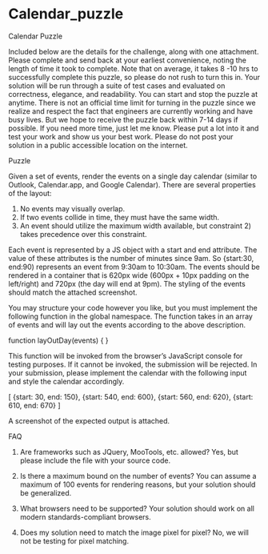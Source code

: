 Calendar_puzzle
========================

Calendar Puzzle


Included below are the details for the challenge, along with one attachment.  Please complete and send back at your earliest convenience, noting the length of time it took to complete.  Note that on average, it takes 8 -10 hrs to successfully complete this puzzle, so please do not rush to turn this in.  Your solution will be run through a suite of test cases and evaluated on correctness, elegance, and readability.  You can start and stop the puzzle at anytime.  There is not an official time limit for turning in the puzzle since we realize and respect the fact that engineers are currently working and have busy lives.  But we hope to receive the puzzle back within 7-14 days if possible.  If you need more time, just let me know.  Please put a lot into it and test your work and show us your best work. Please do not post your solution in a public accessible location on the internet.
  
Puzzle
 
Given a set of events, render the events on a single day calendar (similar to Outlook, Calendar.app, and Google Calendar). There are several properties of the layout:
 
1) No events may visually overlap.
2) If two events collide in time, they must have the same width.
3) An event should utilize the maximum width available, but constraint 2) takes precedence over this constraint.
 
Each event is represented by a JS object with a start and end attribute. The value of these attributes is the number of minutes since 9am. So {start:30, end:90) represents an event from 9:30am to 10:30am. The events should be rendered in a container that is 620px wide (600px + 10px padding on the left/right) and 720px (the day will end at 9pm). The styling of the events should match the attached screenshot.
 
You may structure your code however you like, but you must implement the following function in the global namespace. The function takes in an array of events and will lay out the events according to the above description.
 
function layOutDay(events) {
}
 
This function will be invoked from the browser’s JavaScript console for testing purposes. If it cannot be invoked, the submission will be rejected. In your submission, please implement the calendar with the following input and style the calendar accordingly.
 
[ {start: 30, end: 150}, {start: 540, end: 600}, {start: 560, end: 620}, {start: 610, end: 670} ]
 
A screenshot of the expected output is attached.
 
FAQ
 
1) Are frameworks such as JQuery, MooTools, etc. allowed?  Yes, but please include the file with your source code.
 
2) Is there a maximum bound on the number of events?  You can assume a maximum of 100 events for rendering reasons, but your solution should be generalized.
 
3) What browsers need to be supported? Your solution should work on all modern standards-compliant browsers.
 
4) Does my solution need to match the image pixel for pixel? No, we will not be testing for pixel matching.
 
